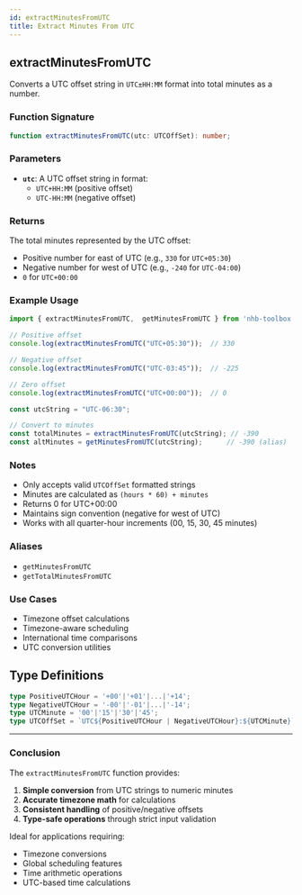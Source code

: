 ```yaml
---
id: extractMinutesFromUTC  
title: Extract Minutes From UTC  
---
```


## extractMinutesFromUTC

Converts a UTC offset string in `UTC±HH:MM` format into total minutes as a number.

### Function Signature

```typescript
function extractMinutesFromUTC(utc: UTCOffSet): number;
```

### Parameters

- **`utc`**: A UTC offset string in format:
  - `UTC+HH:MM` (positive offset)
  - `UTC-HH:MM` (negative offset)

### Returns

The total minutes represented by the UTC offset:

- Positive number for east of UTC (e.g., `330` for `UTC+05:30`)
- Negative number for west of UTC (e.g., `-240` for `UTC-04:00`)
- `0` for `UTC+00:00`

### Example Usage

```typescript
import { extractMinutesFromUTC,  getMinutesFromUTC } from 'nhb-toolbox';

// Positive offset
console.log(extractMinutesFromUTC("UTC+05:30"));  // 330

// Negative offset
console.log(extractMinutesFromUTC("UTC-03:45"));  // -225

// Zero offset
console.log(extractMinutesFromUTC("UTC+00:00"));  // 0

const utcString = "UTC-06:30";

// Convert to minutes
const totalMinutes = extractMinutesFromUTC(utcString); // -390
const altMinutes = getMinutesFromUTC(utcString);      // -390 (alias)
```

### Notes

- Only accepts valid `UTCOffSet` formatted strings
- Minutes are calculated as `(hours * 60) + minutes`
- Returns 0 for UTC+00:00
- Maintains sign convention (negative for west of UTC)
- Works with all quarter-hour increments (00, 15, 30, 45 minutes)

### Aliases

- `getMinutesFromUTC`
- `getTotalMinutesFromUTC`

### Use Cases

- Timezone offset calculations
- Timezone-aware scheduling
- International time comparisons
- UTC conversion utilities

## Type Definitions

```typescript
type PositiveUTCHour = '+00'|'+01'|...|'+14';
type NegativeUTCHour = '-00'|'-01'|...|'-14';
type UTCMinute = '00'|'15'|'30'|'45';
type UTCOffSet = `UTC${PositiveUTCHour | NegativeUTCHour}:${UTCMinute}`;
```

---

### Conclusion

The `extractMinutesFromUTC` function provides:

1. **Simple conversion** from UTC strings to numeric minutes
2. **Accurate timezone math** for calculations
3. **Consistent handling** of positive/negative offsets
4. **Type-safe operations** through strict input validation

Ideal for applications requiring:

- Timezone conversions
- Global scheduling features
- Time arithmetic operations
- UTC-based time calculations
